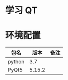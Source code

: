 # 学习 QT   

# 环境配置
| 包名     | 版本| 备注 |   
|-----|-----|-----|   
|python | 3.7 ||
|PyQt5|   5.15.2| |


